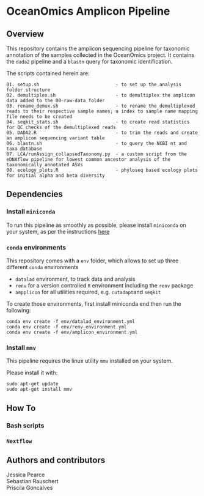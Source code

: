 # OceanOmics Amplicon Pipeline

## Overview
This repository contains the amplicon sequencing pipeline for taxonomic annotation of the samples collected in the OceanOmics project. It contains the `dada2` pipeline and 
a `blastn` query for taxonomic identification.

The scripts contained herein are:

```
01. setup.sh                            - to set up the analysis folder structure
02. demultiplex.sh                      - to demultiplex the amplicon data added to the 00-raw-data folder
03. rename_demux.sh                     - to rename the demultiplexed reads to their respective sample names; a index to sample name mapping file needs to be created
04. seqkit_stats.sh                     - to create read statistics for QC checks of the demultiplexed reads
05. DADA2.R                             - to trim the reads and create an amplicon sequencing variant table
06. blastn.sh                           - to query the NCBI nt and taxa database
07. LCA/runAssign_collapsedTaxonomy.py  - a custom script from the eDNAflow pipeline for lowest common ancestor analysis of the taxonomically annotated ASVs
08. ecology_plots.R                     - phyloseq based ecology plots for initial alpha and beta diversity 
```

## Dependencies

### Install `miniconda`

To run this pipeline as smoothly as possible, please install `miniconda` on your system, as per the instructions [here](https://conda.io/projects/conda/en/latest/user-guide/install/linux.html) 


### `conda` environments
This repository comes with a `env` folder, which allows to set up three different `conda` environments

- `datalad` environment, to track data and analysis
- `renv` for a version controlled `R` environment including the `renv` package
- `ampplicon` for all utilities required, e.g. `cutadapt`and `seqkit`

To create those environments, first install miniconda end then run the following:

```
conda env create -f env/datalad_environment.yml
conda env create -f env/renv_environment.yml
conda env create -f env/amplicon_environment.yml
```

### Install `mmv`

This pipeline requires the linux utility `mmv` installed on your system.

Please install it with:

```
sudo apt-get update
sudo apt-get install mmv
```

## How To

### Bash scripts

### `Nextflow`

## Authors and contributors
Jessica Pearce  
Sebastian Rauschert  
Priscila Goncalves  
